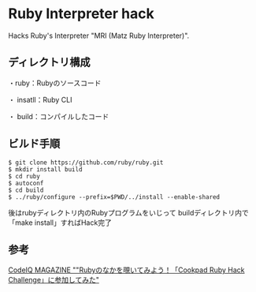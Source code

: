 # Ruby Interpreter hack

Hacks Ruby's Interpreter "MRI (Matz Ruby Interpreter)".

## ディレクトリ構成

・ruby：Rubyのソースコード
 
・ insatll：Ruby CLI

・ build：コンパイルしたコード

## ビルド手順
````
$ git clone https://github.com/ruby/ruby.git
$ mkdir install build
$ cd ruby
$ autoconf
$ cd build
$ ../ruby/configure --prefix=$PWD/../install --enable-shared
````

後はrubyディレクトリ内のRubyプログラムをいじって
buildディレクトリ内で「make install」すればHack完了

## 参考

[CodeIQ MAGAZINE ""Rubyのなかを覗いてみよう！「Cookpad Ruby Hack Challenge」に参加してみた"](https://codeiq.jp/magazine/2017/09/53932/)
